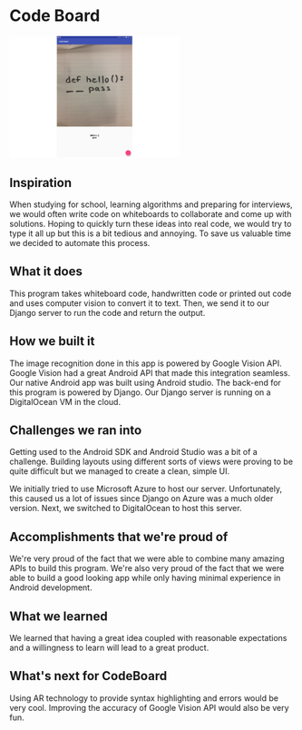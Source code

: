 # Code Board

<img src="/screenshots/gallery.jpg" width=300>

## Inspiration
When studying for school, learning algorithms and preparing for interviews, we would often write code on whiteboards to collaborate and come up with solutions. Hoping to quickly turn these ideas into real code, we would try to type it all up but this is a bit tedious and annoying. To save us valuable time we decided to automate this process.

## What it does
This program takes whiteboard code, handwritten code or printed out code and uses computer vision to convert it to text. Then, we send it to our Django server to run the code and return the output.

## How we built it
The image recognition done in this app is powered by Google Vision API. Google Vision had a great Android API that made this integration seamless. Our native Android app was built using Android studio. The back-end for this program is powered by Django. Our Django server is running on a DigitalOcean VM in the cloud.

## Challenges we ran into
Getting used to the Android SDK and Android Studio was a bit of a challenge. Building layouts using different sorts of views were proving to be quite difficult but we managed to create a clean, simple UI.

We initially tried to use Microsoft Azure to host our server. Unfortunately, this caused us a lot of issues since Django on Azure was a much older version. Next, we switched to DigitalOcean to host this server.

## Accomplishments that we're proud of
We're very proud of the fact that we were able to combine many amazing APIs to build this program. We're also very proud of the fact that we were able to build a good looking app while only having minimal experience in Android development.

## What we learned
We learned that having a great idea coupled with reasonable expectations and a willingness to learn will lead to a great product.

## What's next for CodeBoard
Using AR technology to provide syntax highlighting and errors would be very cool. Improving the accuracy of Google Vision API would also be very fun.